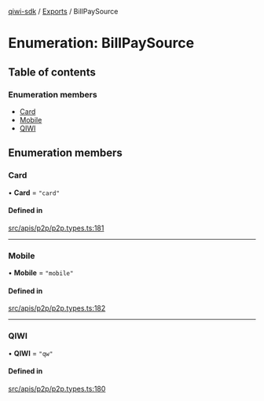 [qiwi-sdk](../README.md) / [Exports](../modules.md) / BillPaySource

# Enumeration: BillPaySource

## Table of contents

### Enumeration members

- [Card](BillPaySource.md#card)
- [Mobile](BillPaySource.md#mobile)
- [QIWI](BillPaySource.md#qiwi)

## Enumeration members

### Card

• **Card** = `"card"`

#### Defined in

[src/apis/p2p/p2p.types.ts:181](https://github.com/AlexXanderGrib/node-qiwi-sdk/blob/16c3ee8/src/apis/p2p/p2p.types.ts#L181)

___

### Mobile

• **Mobile** = `"mobile"`

#### Defined in

[src/apis/p2p/p2p.types.ts:182](https://github.com/AlexXanderGrib/node-qiwi-sdk/blob/16c3ee8/src/apis/p2p/p2p.types.ts#L182)

___

### QIWI

• **QIWI** = `"qw"`

#### Defined in

[src/apis/p2p/p2p.types.ts:180](https://github.com/AlexXanderGrib/node-qiwi-sdk/blob/16c3ee8/src/apis/p2p/p2p.types.ts#L180)
